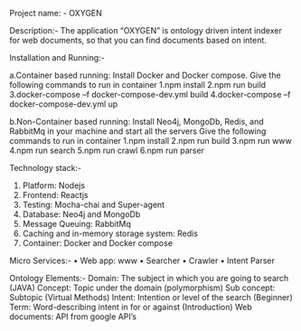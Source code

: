 Project name: - OXYGEN

Description:-
The application “OXYGEN” is ontology driven intent indexer for web documents, so that you can find documents based on intent. 

Installation and Running:-

a.Container based running:
	Install Docker and Docker compose.
	Give the following commands to run in container
		1.npm install
		2.npm run build
		3.docker-compose  –f docker-compose-dev.yml build
		4.docker-compose  –f docker-compose-dev.yml  up
		
b.Non-Container based running:
	Install Neo4j, MongoDb, Redis, and RabbitMq in your machine and start all the servers
	 Give the following commands to run in container
		1.npm install
		2.npm run build 
		3.npm run www
		4.npm run search
		5.npm run crawl
		6.npm run parser

Technology stack:-
1. Platform: Nodejs
2. Frontend: Reactjs
3. Testing: Mocha-chai and Super-agent
4. Database: Neo4j and MongoDb
5. Message Queuing: RabbitMq
6. Caching and in-memory storage system: Redis
7. Container: Docker and Docker compose

Micro Services:-
•	Web app: www
•	Searcher
•	Crawler
•	Intent Parser

Ontology Elements:-
Domain: The subject in which you are going to search (JAVA) 
Concept: Topic under the domain (polymorphism)
Sub concept: Subtopic (Virtual Methods)
Intent: Intention or level of the search (Beginner)
Term: Word-describing intent in for or against (Introduction)
Web documents: API from google API’s  
